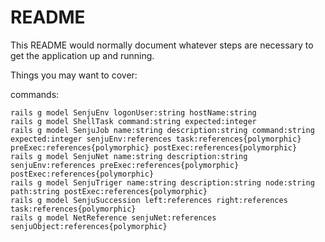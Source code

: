 # README

This README would normally document whatever steps are necessary to get the
application up and running.

Things you may want to cover:

commands:

    rails g model SenjuEnv logonUser:string hostName:string
    rails g model ShellTask command:string expected:integer
    rails g model SenjuJob name:string description:string command:string expected:integer senjuEnv:references task:references{polymorphic} preExec:references{polymorphic} postExec:references{polymorphic}
    rails g model SenjuNet name:string description:string senjuEnv:references preExec:references{polymorphic} postExec:references{polymorphic}
    rails g model SenjuTriger name:string description:string node:string path:string postExec:references{polymorphic}
    rails g model SenjuSuccession left:references right:references task:references{polymorphic}
    rails g model NetReference senjuNet:references senjuObject:references{polymorphic}
